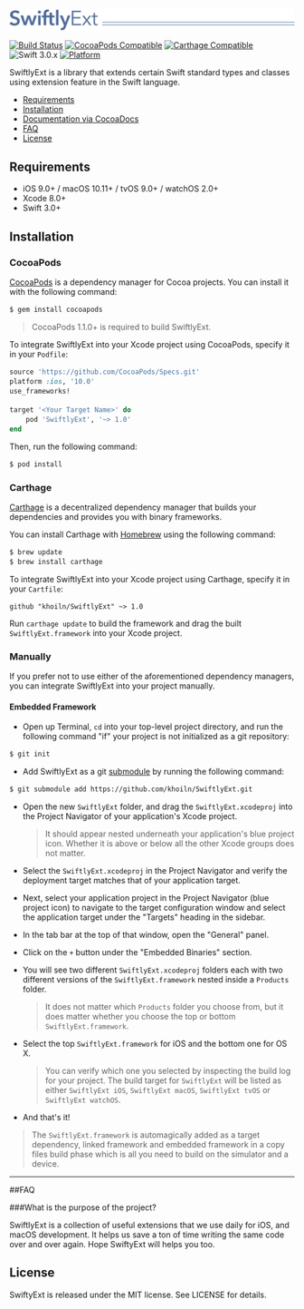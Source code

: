 ![](Logo/logo.png)

[![Build Status](https://travis-ci.org/khoiln/SwiftlyExt.svg?branch=master)](https://travis-ci.org/khoiln/SwiftlyExt)
[![CocoaPods Compatible](https://img.shields.io/cocoapods/v/SwiftlyExt.svg)](https://img.shields.io/cocoapods/v/SwiftlyExt.svg)
[![Carthage Compatible](https://img.shields.io/badge/Carthage-compatible-4BC51D.svg?style=flat)](https://github.com/Carthage/Carthage)
![Swift 3.0.x](https://img.shields.io/badge/Swift-3.0.x-orange.svg)
[![Platform](https://img.shields.io/cocoapods/p/SwiftlyExt.svg?style=flat)](http://cocoadocs.org/docsets/SwiftlyExt)

SwiftlyExt is a library that extends certain Swift standard types and classes using extension feature in the Swift language.

- [Requirements](#requirements)
- [Installation](#installation)
- [Documentation via CocoaDocs](http://cocoadocs.org/docsets/SwiftlyExt/)
- [FAQ](#faq)
- [License](#license)

## Requirements

- iOS 9.0+ / macOS 10.11+ / tvOS 9.0+ / watchOS 2.0+
- Xcode 8.0+
- Swift 3.0+

## Installation

### CocoaPods

[CocoaPods](http://cocoapods.org) is a dependency manager for Cocoa projects. You can install it with the following command:

```bash
$ gem install cocoapods
```

> CocoaPods 1.1.0+ is required to build SwiftlyExt.

To integrate SwiftlyExt into your Xcode project using CocoaPods, specify it in your `Podfile`:

```ruby
source 'https://github.com/CocoaPods/Specs.git'
platform :ios, '10.0'
use_frameworks!

target '<Your Target Name>' do
    pod 'SwiftlyExt', '~> 1.0'
end
```

Then, run the following command:

```bash
$ pod install
```

### Carthage

[Carthage](https://github.com/Carthage/Carthage) is a decentralized dependency manager that builds your dependencies and provides you with binary frameworks.

You can install Carthage with [Homebrew](http://brew.sh/) using the following command:

```bash
$ brew update
$ brew install carthage
```

To integrate SwiftlyExt into your Xcode project using Carthage, specify it in your `Cartfile`:

```ogdl
github "khoiln/SwiftlyExt" ~> 1.0
```

Run `carthage update` to build the framework and drag the built `SwiftlyExt.framework` into your Xcode project.

### Manually

If you prefer not to use either of the aforementioned dependency managers, you can integrate SwiftlyExt into your project manually.

#### Embedded Framework

- Open up Terminal, `cd` into your top-level project directory, and run the following command "if" your project is not initialized as a git repository:

```bash
$ git init
```

- Add SwiftlyExt as a git [submodule](http://git-scm.com/docs/git-submodule) by running the following command:

```bash
$ git submodule add https://github.com/khoiln/SwiftlyExt.git
```

- Open the new `SwiftlyExt` folder, and drag the `SwiftlyExt.xcodeproj` into the Project Navigator of your application's Xcode project.

    > It should appear nested underneath your application's blue project icon. Whether it is above or below all the other Xcode groups does not matter.

- Select the `SwiftlyExt.xcodeproj` in the Project Navigator and verify the deployment target matches that of your application target.
- Next, select your application project in the Project Navigator (blue project icon) to navigate to the target configuration window and select the application target under the "Targets" heading in the sidebar.
- In the tab bar at the top of that window, open the "General" panel.
- Click on the `+` button under the "Embedded Binaries" section.
- You will see two different `SwiftlyExt.xcodeproj` folders each with two different versions of the `SwiftlyExt.framework` nested inside a `Products` folder.

    > It does not matter which `Products` folder you choose from, but it does matter whether you choose the top or bottom `SwiftlyExt.framework`.

- Select the top `SwiftlyExt.framework` for iOS and the bottom one for OS X.

    > You can verify which one you selected by inspecting the build log for your project. The build target for `SwiftlyExt` will be listed as either `SwiftlyExt iOS`, `SwiftlyExt macOS`, `SwiftlyExt tvOS` or `SwiftlyExt watchOS`.

- And that's it!

> The `SwiftlyExt.framework` is automagically added as a target dependency, linked framework and embedded framework in a copy files build phase which is all you need to build on the simulator and a device.

---

##FAQ

###What is the purpose of the project?

SwiftlyExt is a collection of useful extensions that we use daily for iOS, and macOS development. It helps us save a ton of time writing the same code over and over again. Hope SwiftyExt will helps you too.

## License

SwiftyExt is released under the MIT license. See LICENSE for details.
